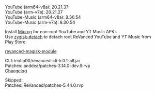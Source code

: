 YouTube (arm64-v8a): 20.21.37  
YouTube (arm-v7a): 20.21.37  
YouTube-Music (arm64-v8a): 8.30.54  
YouTube-Music (arm-v7a): 8.30.54  

Install [Microg](https://github.com/ReVanced/GmsCore/releases) for non-root YouTube and YT Music APKs  
Use [zygisk-detach](https://github.com/j-hc/zygisk-detach) to detach root ReVanced YouTube and YT Music from Play Store  

[revanced-magisk-module](https://github.com/j-hc/revanced-magisk-module)
  
CLI: inotia00/revanced-cli-5.0.1-all.jar  
Patches: anddea/patches-3.14.0-dev.9.rvp  
[Changelog](https://github.com/anddea/revanced-patches/releases/tag/v3.14.0-dev.9)  

Skipped:  
Patches: ReVanced/patches-5.44.0.rvp    
